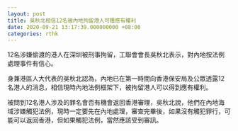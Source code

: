 ```yaml
---
layout: post
title: 吳秋北相信12名被內地拘留港人可獲應有權利
date: 2020-09-21 13:17:39.000000000 +08:00
categories: rthk
---
```


12名涉嫌偷渡的港人在深圳被刑事拘留，工聯會會長吳秋北表示，對內地按法例處理事件有信心。

身兼港區人大代表的吳秋北認為，內地已在第一時間向香港保安局及公眾透露12名港人的消息，相信現時內地法例框架下，被拘留港人可以得到應有權利。

被問到12名港人涉及的罪名會否有機會返回香港審理，吳秋北說，他們在內地海域涉嫌觸犯法例，現時一定要先在內地處理，審查完畢後，如果沒有觸犯罪行，可能可以返回香港，但如果觸犯法例，當然應該受到審訊。
